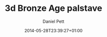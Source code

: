 ---
title: 3d Bronze Age palstave
description: A photograph of a 3d printed Bronze Age palstave
date: 2014-05-28T23:39:27+01:00
author: Daniel Pett
slug: /blog/3d-bronze-age-palstave/
tags:
  - meandering
  - 3D printing
  - museums
  - british museum
  - ahrc
  - micropasts
section: image
featuredImg: ../images/2014/05/IMG_20140527_174747.jpg
featuredImgAlt: A 3d printed Bronze Age palstave from the British Museum
geo_lat: 51.519400
geo_lon: -0.126924
---